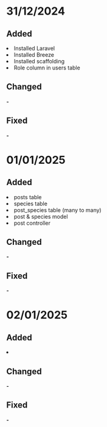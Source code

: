<h1>31/12/2024</h1>

<h2>Added</h2>
<li>Installed Laravel</li>
<li>Installed Breeze</li>
<li>Installed scaffolding</li>
<li>Role column in users table</li>

<h2>Changed</h2>
<strong>-</strong>

<h2>Fixed</h2>
<strong>-</strong>

<h1>01/01/2025</h1>

<h2>Added</h2>
<li>posts table</li>
<li>species table</li>
<li>post_species table (many to many)</li>
<li>post & species model</li>
<li>post controller</li>

<h2>Changed</h2>
<strong>-</strong>

<h2>Fixed</h2>
<strong>-</strong>

<h1>02/01/2025</h1>

<h2>Added</h2>
<li></li>

<h2>Changed</h2>
<strong>-</strong>

<h2>Fixed</h2>
<strong>-</strong>
